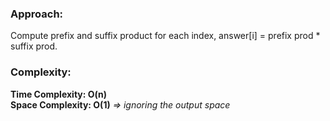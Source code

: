 ### Approach:
Compute prefix and suffix product for each index, answer[i] = prefix prod * suffix prod.
​
### Complexity:
**Time Complexity: O(n)**\
**Space Complexity: O(1)** *=> ignoring the output space*